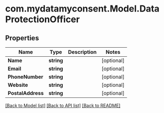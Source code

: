 # com.mydatamyconsent.Model.DataProtectionOfficer

## Properties

Name | Type | Description | Notes
------------ | ------------- | ------------- | -------------
**Name** | **string** |  | [optional] 
**Email** | **string** |  | [optional] 
**PhoneNumber** | **string** |  | [optional] 
**Website** | **string** |  | [optional] 
**PostalAddress** | **string** |  | [optional] 

[[Back to Model list]](../README.md#documentation-for-models) [[Back to API list]](../README.md#documentation-for-api-endpoints) [[Back to README]](../README.md)

